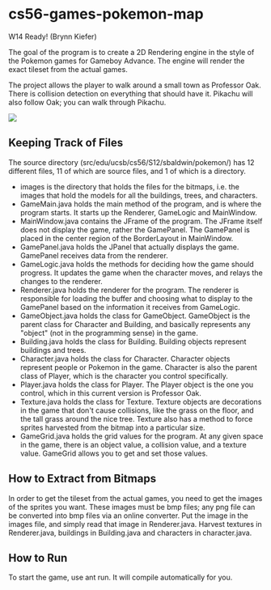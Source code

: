 cs56-games-pokemon-map
======================

W14 Ready! (Brynn Kiefer)

The goal of the program is to create a 2D Rendering engine in the style of the Pokemon games for Gameboy Advance. The engine will render the exact tileset from the actual games.

The project allows the player to walk around a small town as Professor Oak. There is collision detection on everything that should have it. Pikachu will also follow Oak; you can walk through Pikachu. 

![](http://i.imgur.com/MaKaaHD.png)

## Keeping Track of Files

The source directory (src/edu/ucsb/cs56/S12/sbaldwin/pokemon/) has 12 different files, 11 of which are source files, and 1 of which is a directory. 

* images is the directory that holds the files for the bitmaps, i.e. the images that hold the models for all the buildings, trees, and characters.
* GameMain.java holds the main method of the program, and is where the program starts. It starts up the Renderer, GameLogic and MainWindow.
* MainWindow.java contains the JFrame of the program. The JFrame itself does not display the game, rather the GamePanel. The GamePanel is placed in the center region of the BorderLayout in MainWindow.
* GamePanel.java holds the JPanel that actually displays the game. GamePanel receives data from the renderer.
* GameLogic.java holds the methods for deciding how the game should progress. It updates the game when the character moves, and relays the changes to the renderer.
* Renderer.java holds the renderer for the program. The renderer is responsible for loading the buffer and choosing what to display to the GamePanel based on the information it receives from GameLogic.
* GameObject.java holds the class for GameObject. GameObject is the parent class for Character and Building, and basically represents any "object" (not in the programming sense) in the game.
* Building.java holds the class for Building. Building objects represent buildings and trees. 
* Character.java holds the class for Character. Character objects represent people or Pokemon in the game. Character is also the parent class of Player, which is the character you control specifically.
* Player.java holds the class for Player. The Player object is the one you control, which in this current version is Professor Oak.
* Texture.java holds the class for Texture. Texture objects are decorations in the game that don't cause collisions, like the grass on the floor, and the tall grass around the nice tree. Texture also has a method to force sprites harvested from the bitmap into a particular size.
* GameGrid.java holds the grid values for the program. At any given space in the game, there is an object value, a collision value, and a texture value. GameGrid allows you to get and set those values.

## How to Extract from Bitmaps
In order to get the tileset from the actual games, you need to get the images of the sprites you want. These images must be bmp files; any png file can be converted into bmp files via an online converter. Put the image in the images file, and simply read that image in Renderer.java. Harvest textures in Renderer.java, buildings in Building.java and characters in character.java.

## How to Run
To start the game, use ant run. It will compile automatically for you.